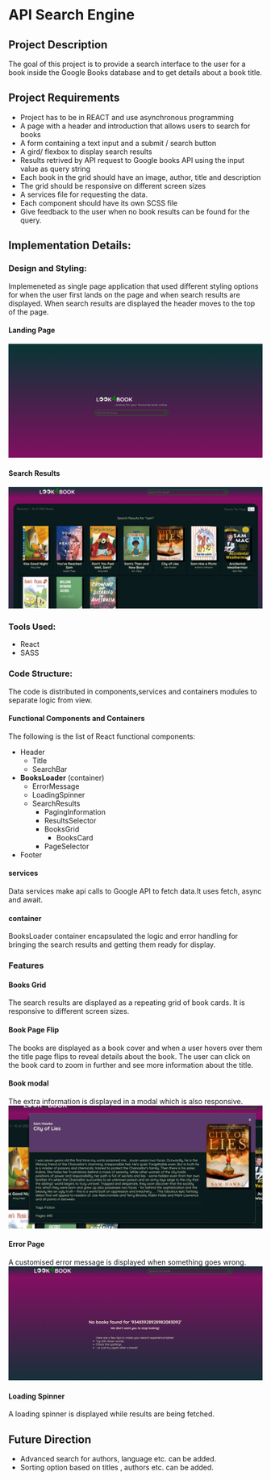 # API Search Engine

## Project Description

The goal of this project is to provide a search interface to the user for a book inside the Google Books database and to get details about a book title.

## Project Requirements

- Project has to be in REACT and use asynchronous programming
- A page with a header and introduction that allows users to search for books
- A form containing a text input and a submit / search button
- A gird/ flexbox to display search results
- Results retrived by API request to Google books API using the input value as query string
- Each book in the grid should have an image, author, title and description
- The grid should be responsive on different screen sizes
- A services file for requesting the data.
- Each component should have its own SCSS file
- Give feedback to the user when no book results can be found for the query.

## Implementation Details:

### Design and Styling:

Implemeneted as single page application that used different styling options for when the user first lands on the page and when search results are displayed. When search results are displayed the header moves to the top of the page.

#### Landing Page

![landing page](image.png)

#### Search Results

![search results](image-1.png)

### Tools Used:

- React
- SASS

### Code Structure:

The code is distributed in components,services and containers modules to separate logic from view.

#### Functional Components and Containers

The following is the list of React functional components:

- Header
  - Title
  - SearchBar
- **BooksLoader** (container)
  - ErrorMessage
  - LoadingSpinner
  - SearchResults
    - PagingInformation
    - ResultsSelector
    - BooksGrid
      - BooksCard
    - PageSelector
- Footer

#### services

Data services make api calls to Google API to fetch data.It
uses fetch, async and await.

#### container

BooksLoader container encapsulated the logic and error handling for bringing the search results and getting them ready for display.

### Features

#### Books Grid

The search results are displayed as a repeating grid of book cards. It is responsive to different screen sizes.

#### Book Page Flip

The books are displayed as a book cover and when a user hovers over them the title page flips to reveal details about the book. The user can click on the book card to zoom in further and see more information about the title.

#### Book modal

The extra information is displayed in a modal which is also responsive.
![book modal](image-2.png)

#### Error Page

A customised error message is displayed when something goes wrong.
![alt text](image-3.png)

#### Loading Spinner

A loading spinner is displayed while results are being fetched.

## Future Direction

- Advanced search for authors, language etc. can be added.
- Sorting option based on titles , authors etc. can be added.
